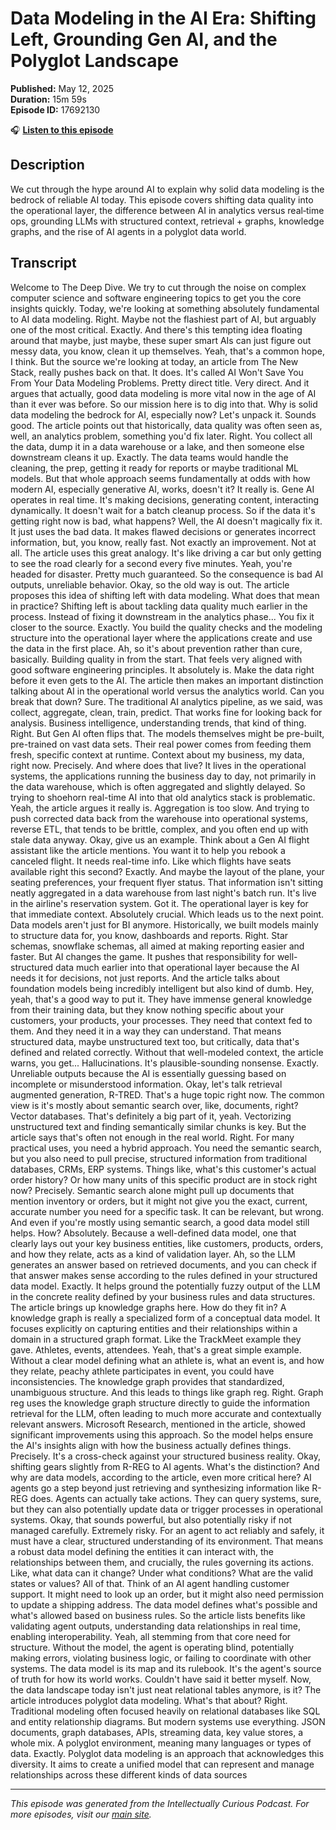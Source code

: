 # Data Modeling in the AI Era: Shifting Left, Grounding Gen AI, and the Polyglot Landscape

**Published:** May 12, 2025  
**Duration:** 15m 59s  
**Episode ID:** 17692130

🎧 **[Listen to this episode](https://intellectuallycurious.buzzsprout.com/2529712/episodes/17692130-data-modeling-in-the-ai-era-shifting-left-grounding-gen-ai-and-the-polyglot-landscape)**

## Description

We cut through the hype around AI to explain why solid data modeling is the bedrock of reliable AI today. This episode covers shifting data quality into the operational layer, the difference between AI in analytics versus real‑time ops, grounding LLMs with structured context, retrieval + graphs, knowledge graphs, and the rise of AI agents in a polyglot data world.

## Transcript

Welcome to The Deep Dive. We try to cut through the noise on complex computer science and software engineering topics to get you the core insights quickly. Today, we're looking at something absolutely fundamental to AI data modeling. Right. Maybe not the flashiest part of AI, but arguably one of the most critical. Exactly. And there's this tempting idea floating around that maybe, just maybe, these super smart AIs can just figure out messy data, you know, clean it up themselves. Yeah, that's a common hope, I think. But the source we're looking at today, an article from The New Stack, really pushes back on that. It does. It's called AI Won't Save You From Your Data Modeling Problems. Pretty direct title. Very direct. And it argues that actually, good data modeling is more vital now in the age of AI than it ever was before. So our mission here is to dig into that. Why is solid data modeling the bedrock for AI, especially now? Let's unpack it. Sounds good. The article points out that historically, data quality was often seen as, well, an analytics problem, something you'd fix later. Right. You collect all the data, dump it in a data warehouse or a lake, and then someone else downstream cleans it up. Exactly. The data teams would handle the cleaning, the prep, getting it ready for reports or maybe traditional ML models. But that whole approach seems fundamentally at odds with how modern AI, especially generative AI, works, doesn't it? It really is. Gene AI operates in real time. It's making decisions, generating content, interacting dynamically. It doesn't wait for a batch cleanup process. So if the data it's getting right now is bad, what happens? Well, the AI doesn't magically fix it. It just uses the bad data. It makes flawed decisions or generates incorrect information, but, you know, really fast. Not exactly an improvement. Not at all. The article uses this great analogy. It's like driving a car but only getting to see the road clearly for a second every five minutes. Yeah, you're headed for disaster. Pretty much guaranteed. So the consequence is bad AI outputs, unreliable behavior. Okay, so the old way is out. The article proposes this idea of shifting left with data modeling. What does that mean in practice? Shifting left is about tackling data quality much earlier in the process. Instead of fixing it downstream in the analytics phase... You fix it closer to the source. Exactly. You build the quality checks and the modeling structure into the operational layer where the applications create and use the data in the first place. Ah, so it's about prevention rather than cure, basically. Building quality in from the start. That feels very aligned with good software engineering principles. It absolutely is. Make the data right before it even gets to the AI. The article then makes an important distinction talking about AI in the operational world versus the analytics world. Can you break that down? Sure. The traditional AI analytics pipeline, as we said, was collect, aggregate, clean, train, predict. That works fine for looking back for analysis. Business intelligence, understanding trends, that kind of thing. Right. But Gen AI often flips that. The models themselves might be pre-built, pre-trained on vast data sets. Their real power comes from feeding them fresh, specific context at runtime. Context about my business, my data, right now. Precisely. And where does that live? It lives in the operational systems, the applications running the business day to day, not primarily in the data warehouse, which is often aggregated and slightly delayed. So trying to shoehorn real-time AI into that old analytics stack is problematic. Yeah, the article argues it really is. Aggregation is too slow. And trying to push corrected data back from the warehouse into operational systems, reverse ETL, that tends to be brittle, complex, and you often end up with stale data anyway. Okay, give us an example. Think about a Gen AI flight assistant like the article mentions. You want it to help you rebook a canceled flight. It needs real-time info. Like which flights have seats available right this second? Exactly. And maybe the layout of the plane, your seating preferences, your frequent flyer status. That information isn't sitting neatly aggregated in a data warehouse from last night's batch run. It's live in the airline's reservation system. Got it. The operational layer is key for that immediate context. Absolutely crucial. Which leads us to the next point. Data models aren't just for BI anymore. Historically, we built models mainly to structure data for, you know, dashboards and reports. Right. Star schemas, snowflake schemas, all aimed at making reporting easier and faster. But AI changes the game. It pushes that responsibility for well-structured data much earlier into that operational layer because the AI needs it for decisions, not just reports. And the article talks about foundation models being incredibly intelligent but also kind of dumb. Hey, yeah, that's a good way to put it. They have immense general knowledge from their training data, but they know nothing specific about your customers, your products, your processes. They need that context fed to them. And they need it in a way they can understand. That means structured data, maybe unstructured text too, but critically, data that's defined and related correctly. Without that well-modeled context, the article warns, you get... Hallucinations. It's plausible-sounding nonsense. Exactly. Unreliable outputs because the AI is essentially guessing based on incomplete or misunderstood information. Okay, let's talk retrieval augmented generation, R-TRED. That's a huge topic right now. The common view is it's mostly about semantic search over, like, documents, right? Vector databases. That's definitely a big part of it, yeah. Vectorizing unstructured text and finding semantically similar chunks is key. But the article says that's often not enough in the real world. Right. For many practical uses, you need a hybrid approach. You need the semantic search, but you also need to pull precise, structured information from traditional databases, CRMs, ERP systems. Things like, what's this customer's actual order history? Or how many units of this specific product are in stock right now? Precisely. Semantic search alone might pull up documents that mention inventory or orders, but it might not give you the exact, current, accurate number you need for a specific task. It can be relevant, but wrong. And even if you're mostly using semantic search, a good data model still helps. How? Absolutely. Because a well-defined data model, one that clearly lays out your key business entities, like customers, products, orders, and how they relate, acts as a kind of validation layer. Ah, so the LLM generates an answer based on retrieved documents, and you can check if that answer makes sense according to the rules defined in your structured data model. Exactly. It helps ground the potentially fuzzy output of the LLM in the concrete reality defined by your business rules and data structures. The article brings up knowledge graphs here. How do they fit in? A knowledge graph is really a specialized form of a conceptual data model. It focuses explicitly on capturing entities and their relationships within a domain in a structured graph format. Like the TrackMeet example they gave. Athletes, events, attendees. Yeah, that's a great simple example. Without a clear model defining what an athlete is, what an event is, and how they relate, peachy athlete participates in event, you could have inconsistencies. The knowledge graph provides that standardized, unambiguous structure. And this leads to things like graph reg. Right. Graph reg uses the knowledge graph structure directly to guide the information retrieval for the LLM, often leading to much more accurate and contextually relevant answers. Microsoft Research, mentioned in the article, showed significant improvements using this approach. So the model helps ensure the AI's insights align with how the business actually defines things. Precisely. It's a cross-check against your structured business reality. Okay, shifting gears slightly from R-REG to AI agents. What's the distinction? And why are data models, according to the article, even more critical here? AI agents go a step beyond just retrieving and synthesizing information like R-REG does. Agents can actually take actions. They can query systems, sure, but they can also potentially update data or trigger processes in operational systems. Okay, that sounds powerful, but also potentially risky if not managed carefully. Extremely risky. For an agent to act reliably and safely, it must have a clear, structured understanding of its environment. That means a robust data model defining the entities it can interact with, the relationships between them, and crucially, the rules governing its actions. Like, what data can it change? Under what conditions? What are the valid states or values? All of that. Think of an AI agent handling customer support. It might need to look up an order, but it might also need permission to update a shipping address. The data model defines what's possible and what's allowed based on business rules. So the article lists benefits like validating agent outputs, understanding data relationships in real time, enabling interoperability. Yeah, all stemming from that core need for structure. Without the model, the agent is operating blind, potentially making errors, violating business logic, or failing to coordinate with other systems. The data model is its map and its rulebook. It's the agent's source of truth for how its world works. Couldn't have said it better myself. Now, the data landscape today isn't just neat relational tables anymore, is it? The article introduces polyglot data modeling. What's that about? Right. Traditional modeling often focused heavily on relational databases like SQL and entity relationship diagrams. But modern systems use everything. JSON documents, graph databases, APIs, streaming data, key value stores, a whole mix. A polyglot environment, meaning many languages or types of data. Exactly. Polyglot data modeling is an approach that acknowledges this diversity. It aims to create a unified model that can represent and manage relationships across these different kinds of data sources

---
*This episode was generated from the Intellectually Curious Podcast. For more episodes, visit our [main site](https://intellectuallycurious.buzzsprout.com).*
